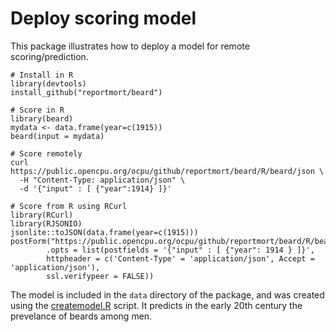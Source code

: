 Deploy scoring model
====================

This package illustrates how to deploy a model for remote scoring/prediction. 


    # Install in R
    library(devtools)
    install_github("reportmort/beard")

    # Score in R
    library(beard)
    mydata <- data.frame(year=c(1915))
    beard(input = mydata)

    # Score remotely
    curl https://public.opencpu.org/ocpu/github/reportmort/beard/R/beard/json \
      -H "Content-Type: application/json" \
      -d '{"input" : [ {"year":1914} ]}'
      
    # Score from R using RCurl
    library(RCurl)
    library(RJSONIO)
    jsonlite::toJSON(data.frame(year=c(1915)))
    postForm("https://public.opencpu.org/ocpu/github/reportmort/beard/R/beard/json",
            .opts = list(postfields = '{"input" : [ {"year": 1914 } ]}',
            httpheader = c('Content-Type' = 'application/json', Accept = 'application/json'),
            ssl.verifypeer = FALSE))
      
The model is included in the `data` directory of the package, and was created
using the [createmodel.R](https://github.com/reportmort/beard/blob/master/inst/beard/createmodel.R) script. It predicts in the early 20th century the prevelance of beards among men.